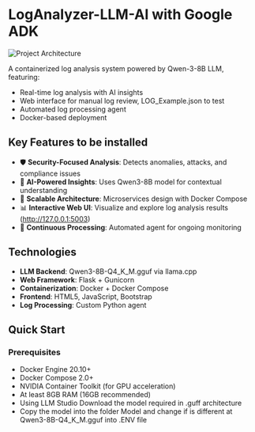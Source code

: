 # LogAnalyzer-LLM-AI with Google ADK

![Project Architecture](docs/architecture.png)

A containerized log analysis system powered by Qwen-3-8B LLM, featuring:
- Real-time log analysis with AI insights
- Web interface for manual log review, LOG_Example.json to test
- Automated log processing agent
- Docker-based deployment

## Key Features to be installed

- 🛡️ **Security-Focused Analysis**: Detects anomalies, attacks, and compliance issues
- 🤖 **AI-Powered Insights**: Uses Qwen3-8B model for contextual understanding
- 🚀 **Scalable Architecture**: Microservices design with Docker Compose
- 📊 **Interactive Web UI**: Visualize and explore log analysis results (http://127.0.0.1:5003⁠)
- 🔄 **Continuous Processing**: Automated agent for ongoing monitoring

## Technologies

- **LLM Backend**: Qwen3-8B-Q4_K_M.gguf via llama.cpp
- **Web Framework**: Flask + Gunicorn
- **Containerization**: Docker + Docker Compose
- **Frontend**: HTML5, JavaScript, Bootstrap
- **Log Processing**: Custom Python agent

## Quick Start

### Prerequisites

- Docker Engine 20.10+
- Docker Compose 2.0+
- NVIDIA Container Toolkit (for GPU acceleration)
- At least 8GB RAM (16GB recommended)
- Using LLM Studio Download the model required in .guff architecture
- Copy the model into the folder Model and change if is different at Qwen3-8B-Q4_K_M.gguf into .ENV file

